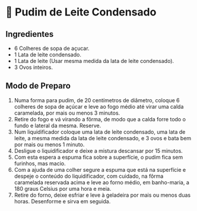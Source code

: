 # :custard: Pudim de Leite Condensado

## Ingredientes

- 6 Colheres de sopa de açucar.  
- 1 Lata de leite condensado.  
- 1 Lata de leite (Usar mesma medida da lata de leite condensado).  
- 3 Ovos inteiros.

## Modo de Preparo

1. Numa forma para pudim, de 20 centímetros de diâmetro, coloque 6 colheres de sopa de açúcar e leve ao fogo médio até virar uma calda caramelada, por mais ou menos 3 minutos.
2. Retire do fogo e vá virando a fôrma, de modo que a calda forre todo o fundo e lateral da mesma. Reserve.
3. Num liquidificador coloque uma lata de leite condensado, uma lata de leite, a mesma medida da lata de leite condensado, e 3 ovos e bata bem por mais ou menos 1 minuto.
4. Desligue o liquidificador e deixe a mistura descansar por 15 minutos.
5. Com esta espera a espuma fica sobre a superfície, o pudim fica sem furinhos, mas macio.
6. Com a ajuda de uma colher segure a espuma que está na superfície e despeje o conteúdo do liquidificador, com cuidado, na fôrma caramelada reservada acima e leve ao forno médio, em banho-maria, a 180 graus Celsius por uma hora e meia.
7. Retire do forno, deixe esfriar e leve à geladeira por mais ou menos duas horas. Desenforme e sirva em seguida.
